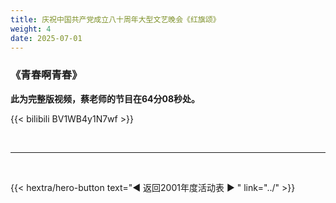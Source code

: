 ```yaml
---
title: 庆祝中国共产党成立八十周年大型文艺晚会《红旗颂》
weight: 4
date: 2025-07-01
---
```


### 《青春啊青春》

**此为完整版视频，蔡老师的节目在64分08秒处。**

{{< bilibili BV1WB4y1N7wf >}}

<br>
<hr>
<br>

{{< hextra/hero-button text="◀ 返回2001年度活动表 ▶ " link="../" >}}